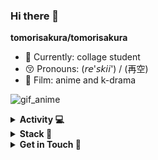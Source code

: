 ### Hi there 🌹


**tomorisakura/tomorisakura**

- 🚀  Currently: collage student 
- 😚  Pronouns: (𝘳𝘦'𝘴𝘬𝘪𝘪') / (再空)
- 🎥  Film: anime and k-drama

![gif_anime](https://media.tenor.com/images/7db4eaa3e47272c8e58ee018fc390b7d/tenor.gif)

<details>
<summary><b>Activity 💻</b></summary>
<br>

![Top Langs](https://github-readme-stats.vercel.app/api/top-langs/?username=tomorisakura&show_icons=true&theme=radical)

</details>

<details>
<summary><b>Stack 💎</b></summary>
<br>

![Kotlin](https://img.shields.io/badge/-Kotlin-181717?style=flat-circle&logo=kotlin)
![JavaScript](https://img.shields.io/badge/-JavaScript-black?style=flat-circle&logo=javascript)
![Nodejs](https://img.shields.io/badge/-Nodejs-black?style=flat-circle&logo=Node.js)
![Android](https://img.shields.io/badge/-Android-black?style=flat-circle&logo=Android)

</details>

<details>
<summary><b>Get in Touch 🧙</b></summary>
<br>

[![Dribble Badge](https://img.shields.io/badge/-Dribbble-black?style=flat-circle&logo=Dribbble&logoColor=white&link=https://dribbble.com/grevimsx)](https://dribbble.com/grevimsx)
[![Twitter Badge](https://img.shields.io/badge/-Twitter-black?style=flat-circle&logo=Twitter&logoColor=white&link=https://twitter.com/reskiaryanto)](https://twitter.com/reskiaryanto)
[![DeviantArt Badge](https://img.shields.io/badge/-Deviantart-black?style=flat-circle&logo=Deviantart&logoColor=white&link=https://www.deviantart.com/hakureix)](https://www.deviantart.com/hakureix)
[![Gmail Badge](https://img.shields.io/badge/-Gmail-black?style=flat-circle&logo=Gmail&logoColor=white&link=mailto:xxkyoko18@gmail.com)](mailto:xxkyoko18@gmail.com)

</details>
